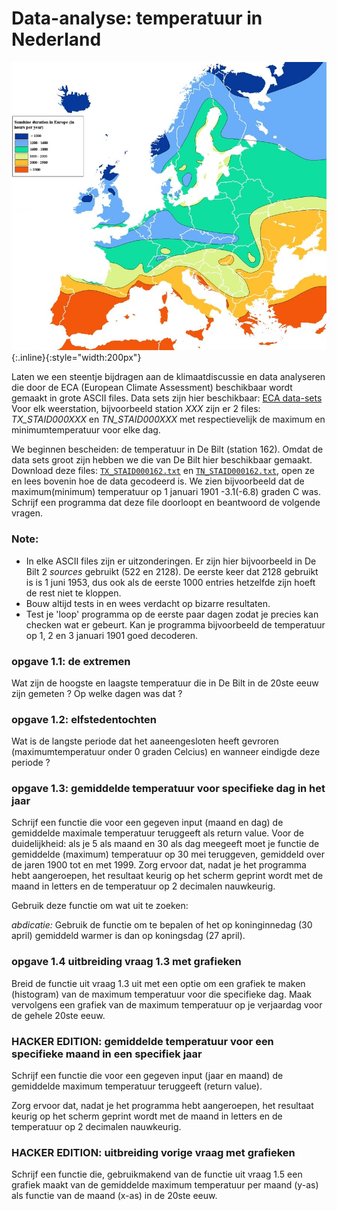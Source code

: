 # Data-analyse: temperatuur in Nederland

![TemperatureMapEurope](TemperatureMapEurope.jpg){:.inline}{:style="width:200px"}

Laten we een steentje bijdragen aan de klimaatdiscussie en data analyseren 
die door de ECA (European Climate Assessment) beschikbaar wordt gemaakt in 
grote ASCII files. Data sets zijn hier beschikbaar: 
[ECA data-sets](http://eca.knmi.nl/dailydata/predefinedseries.php)
Voor elk weerstation, bijvoorbeeld station *XXX* zijn er 2 files: 
*TX_STAID000XXX* en *TN_STAID000XXX* met respectievelijk de maximum 
en minimumtemperatuur voor elke dag.

We beginnen bescheiden: de temperatuur in De Bilt (station 162). Omdat de 
data sets groot zijn hebben we die van De Bilt hier beschikbaar gemaakt. 
Download deze files: [`TX_STAID000162.txt`](TX_STAID000162.txt) en 
[`TN_STAID000162.txt`](TN_STAID000162.txt), open ze en lees bovenin hoe de 
data gecodeerd is. We zien bijvoorbeeld dat de maximum(minimum) temperatuur 
op 1 januari 1901 -3.1(-6.8) graden C was. Schrijf een programma dat deze 
file doorloopt en beantwoord de volgende vragen.

### Note:

* In elke ASCII files zijn er uitzonderingen. Er zijn hier bijvoorbeeld in De Bilt 2 *sources* gebruikt (522 en 2128). De eerste keer dat 2128 gebruikt is 
is 1 juni 1953, dus ook als de eerste 1000 entries hetzelfde zijn hoeft de rest niet te kloppen. 
* Bouw altijd tests in en wees verdacht op bizarre resultaten.
* Test je 'loop' programma op de eerste paar dagen zodat je precies kan checken wat er gebeurt. 
Kan je programma bijvoorbeeld de temperatuur op 1, 2 en 3 januari 1901 goed decoderen.

### opgave 1.1: de extremen

Wat zijn de hoogste en laagste temperatuur die in De Bilt in de 20ste eeuw zijn gemeten ? Op welke dagen was dat ?

### opgave 1.2: elfstedentochten

Wat is de langste periode dat het aaneengesloten heeft gevroren (maximumtemperatuur onder 0 graden Celcius) 
en wanneer eindigde deze periode ?

### opgave 1.3: gemiddelde temperatuur voor specifieke dag in het jaar

Schrijf een functie die voor een gegeven input (maand en dag) de gemiddelde maximale temperatuur 
teruggeeft als return value. Voor de duidelijkheid: als je 5 als maand en 30 als dag meegeeft moet 
je functie de gemiddelde (maximum) temperatuur op 30 mei teruggeven, gemiddeld over de jaren 1900 
tot en met 1999. Zorg ervoor dat, nadat je het programma hebt aangeroepen, het resultaat keurig op 
het scherm geprint wordt met de maand in letters en de temperatuur op 2 decimalen nauwkeurig.

Gebruik deze functie om wat uit te zoeken:

*abdicatie:* Gebruik de functie om te bepalen of het op koninginnedag (30 april) gemiddeld warmer is 
dan op koningsdag (27 april).

### opgave 1.4 uitbreiding vraag 1.3 met grafieken

Breid de functie uit vraag 1.3 uit met een optie om een grafiek te maken (histogram) van de 
maximum temperatuur voor die specifieke dag. Maak vervolgens een grafiek van de maximum temperatuur 
op je verjaardag voor de gehele 20ste eeuw.

### HACKER EDITION: gemiddelde temperatuur voor een specifieke maand in een specifiek jaar

Schrijf een functie die voor een gegeven input (jaar en maand) de gemiddelde maximum 
temperatuur teruggeeft (return value).

Zorg ervoor dat, nadat je het programma hebt aangeroepen, het resultaat keurig op het scherm 
geprint wordt met de maand in letters en de temperatuur op 2 decimalen nauwkeurig.

### HACKER EDITION: uitbreiding vorige vraag met grafieken

Schrijf een functie die, gebruikmakend van de functie uit vraag 1.5 een grafiek maakt van de 
gemiddelde maximum temperatuur per maand (y-as) als functie van de maand (x-as) in de 20ste eeuw. 





